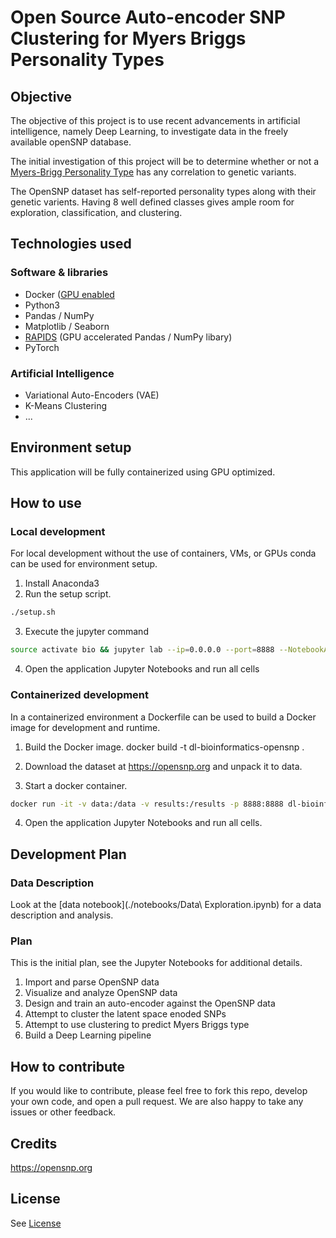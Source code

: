 # Open Source Auto-encoder SNP Clustering for Myers Briggs Personality Types

## Objective
The objective of this project is to use recent advancements in artificial intelligence, namely Deep Learning, to investigate data in the freely available openSNP database.

The initial investigation of this project will be to determine whether or not a [Myers-Brigg Personality Type](https://en.wikipedia.org/wiki/Myers%E2%80%93Briggs_Type_Indicator) has any correlation to genetic variants.

The OpenSNP dataset has self-reported personality types along with their genetic varients. Having 8 well defined classes gives ample room for exploration, classification, and clustering.

## Technologies used

### Software & libraries
* Docker ([GPU enabled](https://github.com/NVIDIA/nvidia-docker)
* Python3
* Pandas / NumPy
* Matplotlib / Seaborn
* [RAPIDS](rapids.ai) (GPU accelerated Pandas / NumPy libary)
* PyTorch

### Artificial Intelligence
* Variational Auto-Encoders (VAE)
* K-Means Clustering
* ...

## Environment setup
This application will be fully containerized using GPU optimized.

## How to use

### Local development
For local development without the use of containers, VMs, or GPUs conda can be used for environment setup.

1. Install Anaconda3
2. Run the setup script.
```sh
./setup.sh
```
3. Execute the jupyter command
```sh
source activate bio && jupyter lab --ip=0.0.0.0 --port=8888 --NotebookApp.token='' --NotebookApp.password='' --NotebookApp.allow_origin='*' --NotebookApp.base_url=${NB_PREFIX}
```
4. Open the application Jupyter Notebooks and run all cells

### Containerized development
In a containerized environment a Dockerfile can be used to build a Docker image for development and runtime.

1. Build the Docker image.
docker build -t dl-bioinformatics-opensnp .
2. Download the dataset at https://opensnp.org and unpack it to data.

3. Start a docker container.
```sh
docker run -it -v data:/data -v results:/results -p 8888:8888 dl-bioinformatics-opensnp
```
4. Open the application Jupyter Notebooks and run all cells.

## Development Plan

### Data Description

Look at the [data notebook](./notebooks/Data\ Exploration.ipynb) for a data description and analysis.

### Plan

This is the initial plan, see the Jupyter Notebooks for additional details.

1. Import and parse OpenSNP data
2. Visualize and analyze OpenSNP data
3. Design and train an auto-encoder against the OpenSNP data
4. Attempt to cluster the latent space enoded SNPs
5. Attempt to use clustering to predict Myers Briggs type
6. Build a Deep Learning pipeline 

## How to contribute
If you would like to contribute, please feel free to fork this repo, develop your own code, and open a pull request. We are also happy to take any issues or other feedback.

## Credits
https://opensnp.org

## License
See [License](LICENSE)
